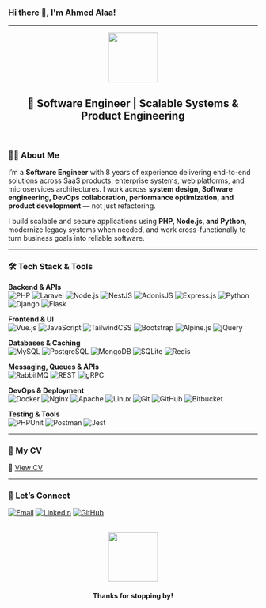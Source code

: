 ### Hi there 👋, I'm Ahmed Alaa!

---

<div id="header" align="center">
  <img src="https://media.giphy.com/media/Vgf52e2D01jV351x9u/giphy.gif" width="100"/>
  <h2>🚀 Software Engineer | Scalable Systems & Product Engineering</h2>
</div>

<br>

### 👨‍💻 About Me

I’m a **Software Engineer** with 8 years of experience delivering end-to-end solutions across SaaS products, enterprise systems, web platforms, and microservices architectures. I work across **system design, Software engineering, DevOps collaboration, performance optimization, and product development** — not just refactoring.

I build scalable and secure applications using **PHP, Node.js, and Python**, modernize legacy systems when needed, and work cross-functionally to turn business goals into reliable software.

---

### 🛠️ Tech Stack & Tools

**Backend & APIs**  
![PHP](https://img.shields.io/badge/PHP-777BB4?logo=php&logoColor=white)
![Laravel](https://img.shields.io/badge/Laravel-FF2D20?logo=laravel&logoColor=white)
![Node.js](https://img.shields.io/badge/Node.js-339933?logo=node.js&logoColor=white)
![NestJS](https://img.shields.io/badge/NestJS-E0234E?logo=nestjs&logoColor=white)
![AdonisJS](https://img.shields.io/badge/AdonisJS-220052?logo=adonisjs&logoColor=white)
![Express.js](https://img.shields.io/badge/Express-000000?logo=express&logoColor=white)
![Python](https://img.shields.io/badge/Python-3776AB?logo=python&logoColor=white)
![Django](https://img.shields.io/badge/Django-092E20?logo=django&logoColor=white)
![Flask](https://img.shields.io/badge/Flask-000000?logo=flask&logoColor=white)

**Frontend & UI**  
![Vue.js](https://img.shields.io/badge/Vue.js-4FC08D?logo=vuedotjs&logoColor=white)
![JavaScript](https://img.shields.io/badge/JavaScript-F7DF1E?logo=javascript&logoColor=black)
![TailwindCSS](https://img.shields.io/badge/TailwindCSS-38B2AC?logo=tailwindcss&logoColor=white)
![Bootstrap](https://img.shields.io/badge/Bootstrap-7952B3?logo=bootstrap&logoColor=white)
![Alpine.js](https://img.shields.io/badge/Alpine.js-2D3441?logo=alpinedotjs&logoColor=white)
![jQuery](https://img.shields.io/badge/jQuery-0769AD?logo=jquery&logoColor=white)

**Databases & Caching**  
![MySQL](https://img.shields.io/badge/MySQL-4479A1?logo=mysql&logoColor=white)
![PostgreSQL](https://img.shields.io/badge/PostgreSQL-316192?logo=postgresql&logoColor=white)
![MongoDB](https://img.shields.io/badge/MongoDB-47A248?logo=mongodb&logoColor=white)
![SQLite](https://img.shields.io/badge/SQLite-003B57?logo=sqlite&logoColor=white)
![Redis](https://img.shields.io/badge/Redis-DC382D?logo=redis&logoColor=white)

**Messaging, Queues & APIs**  
![RabbitMQ](https://img.shields.io/badge/RabbitMQ-FF6600?logo=rabbitmq&logoColor=white)
![REST](https://img.shields.io/badge/REST-02569B?logo=swagger&logoColor=white)
![gRPC](https://img.shields.io/badge/gRPC-008ECF?logo=googlecloud&logoColor=white)

**DevOps & Deployment**  
![Docker](https://img.shields.io/badge/Docker-2496ED?logo=docker&logoColor=white)
![Nginx](https://img.shields.io/badge/Nginx-009639?logo=nginx&logoColor=white)
![Apache](https://img.shields.io/badge/Apache-D22128?logo=apache&logoColor=white)
![Linux](https://img.shields.io/badge/Linux-FCC624?logo=linux&logoColor=black)
![Git](https://img.shields.io/badge/Git-F05032?logo=git&logoColor=white)
![GitHub](https://img.shields.io/badge/GitHub-181717?logo=github&logoColor=white)
![Bitbucket](https://img.shields.io/badge/Bitbucket-0052CC?logo=bitbucket&logoColor=white)

**Testing & Tools**  
![PHPUnit](https://img.shields.io/badge/PHPUnit-777BB4?logo=php&logoColor=white)
![Postman](https://img.shields.io/badge/Postman-FF6C37?logo=postman&logoColor=white)
![Jest](https://img.shields.io/badge/Jest-C21325?logo=jest&logoColor=white)

---

### 📄 My CV

🔗 [View CV](https://github.com/Dev-Ahmed-Alaa/dev-ahmed-alaa/blob/main/Ahmed%20Alaa.pdf)

---

### 🤝 Let’s Connect

[![Email](https://img.shields.io/badge/Email-D14836?logo=gmail&logoColor=white)](mailto:dev.ahmedalaa@gmail.com)
[![LinkedIn](https://img.shields.io/badge/LinkedIn-0077B5?logo=linkedin&logoColor=white)](https://www.linkedin.com/in/ahmed-alaa-a487a422a/)
[![GitHub](https://img.shields.io/badge/GitHub-181717?logo=github&logoColor=white)](https://github.com/Dev-Ahmed-Alaa)

<br>

<div align="center">
  <img src="https://media.giphy.com/media/Vgf52e2D01jV351x9u/giphy.gif" width="100"/>
  <h4>Thanks for stopping by!</h4>
</div>
